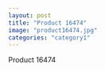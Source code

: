 ```yaml
---
layout: post
title: "Product 16474"
image: "product16474.jpg"
categories: "category1"
---
```

Product 16474
